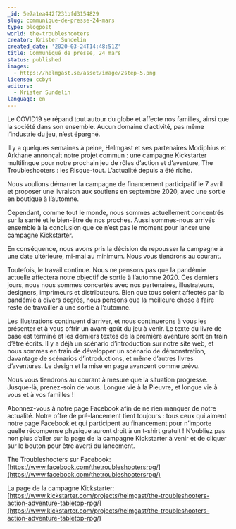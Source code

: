 ```yaml
---
_id: 5e7a1ea442f231bfd3154829
slug: communique-de-presse-24-mars
type: blogpost
world: the-troubleshooters
creator: Krister Sundelin
created_date: '2020-03-24T14:48:51Z'
title: Communiqué de presse, 24 mars
status: published
images:
  - https://helmgast.se/asset/image/2step-5.png
license: ccby4
editors:
  - Krister Sundelin
language: en
---
```

Le COVID19 se répand tout autour du globe et affecte nos familles, ainsi que la société dans son ensemble. Aucun domaine d’activité, pas même l’industrie du jeu, n’est épargné.  

  

Il y a quelques semaines à peine, Helmgast et ses partenaires Modiphius et Arkhane annonçait notre projet commun : une campagne Kickstarter multilingue pour notre prochain jeu de rôles d’action et d’aventure, The Troubleshooters : les Risque-tout. L’actualité depuis a été riche.

  

Nous voulions démarrer la campagne de financement participatif le 7 avril et proposer une livraison aux soutiens en septembre 2020, avec une sortie en boutique à l’automne.

  

Cependant, comme tout le monde, nous sommes actuellement concentrés sur la santé et le bien-être de nos proches. Aussi sommes-nous arrivés ensemble à la conclusion que ce n’est pas le moment pour lancer une campagne Kickstarter.

  

En conséquence, nous avons pris la décision de repousser la campagne à une date ultérieure, mi-mai au minimum. Nous vous tiendrons au courant.

Toutefois, le travail continue. Nous ne pensons pas que la pandémie actuelle affectera notre objectif de sortie à l’automne 2020. Ces derniers jours, nous nous sommes concertés avec nos partenaires, illustrateurs, designers, imprimeurs et distributeurs. Bien que tous soient affectés par la pandémie à divers degrés, nous pensons que la meilleure chose à faire reste de travailler à une sortie à l’automne.

  

Les illustrations continuent d’arriver, et nous continuerons à vous les présenter et à vous offrir un avant-goût du jeu à venir. Le texte du livre de base est terminé et les derniers textes de la première aventure sont en train d’être écrits. Il y a déjà un scénario d’introduction sur notre site web, et nous sommes en train de développer un scénario de démonstration, davantage de scénarios d’introductions, et même d’autres livres d’aventures. Le design et la mise en page avancent comme prévu.

  

Nous vous tiendrons au courant à mesure que la situation progresse. Jusque-là, prenez-soin de vous. Longue vie à la Pieuvre, et longue vie à vous et à vos familles !

  

Abonnez-vous à notre page Facebook afin de ne rien manquer de notre actualité. Notre offre de pré-lancement tient toujours : tous ceux qui aiment notre page Facebook et qui participent au financement pour n’importe quelle récompense physique auront droit à un t-shirt gratuit ! N’oubliez pas non plus d’aller sur la page de la campagne Kickstarter à venir et de cliquer sur le bouton pour être averti du lancement.

The Troubleshooters sur Facebook: [https://www.facebook.com/thetroubleshootersrpg/](https://www.facebook.com/thetroubleshootersrpg/)

La page de la campagne Kickstarter: [https://www.kickstarter.com/projects/helmgast/the-troubleshooters-action-adventure-tabletop-rpg/](https://www.kickstarter.com/projects/helmgast/the-troubleshooters-action-adventure-tabletop-rpg/)
